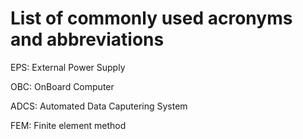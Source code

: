 # List of commonly used acronyms and abbreviations

EPS: External Power Supply

OBC: OnBoard Computer

ADCS: Automated Data Caputering System

FEM: Finite element method
